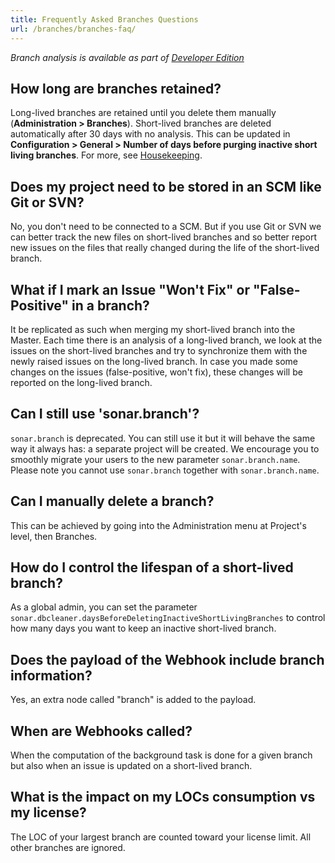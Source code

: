 ```yaml
---
title: Frequently Asked Branches Questions
url: /branches/branches-faq/
---
```


<!-- sonarqube -->

_Branch analysis is available as part of [Developer Edition](https://redirect.sonarsource.com/editions/developer.html)_

<!-- /sonarqube -->


## How long are branches retained?  
Long-lived branches are retained until you delete them manually (**Administration > Branches**).
Short-lived branches are deleted automatically after 30 days with no analysis.
This can be updated in **Configuration > General > Number of days before purging inactive short living branches**. For more, see [Housekeeping](/instance-administration/housekeeping/).

## Does my project need to be stored in an SCM like Git or SVN?  
No, you don't need to be connected to a SCM. But if you use Git or SVN we can better track the new files on short-lived branches and so better report new issues on the files that really changed during the life of the short-lived branch.

## What if I mark an Issue "Won't Fix" or "False-Positive" in a branch?
It be replicated as such when merging my short-lived branch into the Master. Each time there is an analysis of a long-lived branch, we look at the issues on the short-lived branches and try to synchronize them with the newly raised issues on the long-lived branch. In case you made some changes on the issues (false-positive, won't fix), these changes will be reported on the long-lived branch.

## Can I still use 'sonar.branch'?  
`sonar.branch` is deprecated. You can still use it but it will behave the same way it always has: a separate project will be created. We encourage you to smoothly migrate your users to the new parameter `sonar.branch.name`.
Please note you cannot use `sonar.branch` together with `sonar.branch.name`.

## Can I manually delete a branch?  
This can be achieved by going into the Administration menu at Project's level, then Branches.

## How do I control the lifespan of a short-lived branch?  
As a global admin, you can set the parameter `sonar.dbcleaner.daysBeforeDeletingInactiveShortLivingBranches` to control how many days you want to keep an inactive short-lived branch.

## Does the payload of the Webhook include branch information?  
Yes, an extra node called "branch" is added to the payload.

## When are Webhooks called?  
When the computation of the background task is done for a given branch but also when an issue is updated on a short-lived branch.

## What is the impact on my LOCs consumption vs my license?  
The LOC of your largest branch are counted toward your license limit. All other branches are ignored.  
